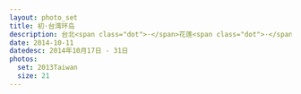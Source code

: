 ```yaml
---
layout: photo_set
title: 初·台湾环岛
description: 台北<span class="dot">·</span>花莲<span class="dot">·</span>台东<span class="dot">·</span>太鲁阁<span class="dot">·</span>垦丁<span class="dot">·</span>台南<span class="dot">·</span>高雄
date: 2014-10-11
datedesc: 2014年10月17日 - 31日
photos:
  set: 2013Taiwan
  size: 21
---
```


